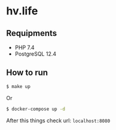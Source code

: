 # hv.life

## Requipments

- PHP 7.4
- PostgreSQL 12.4

## How to run

```bash
$ make up
```

Or

```bash
$ docker-compose up -d
```

After this things check url: `localhost:8080`